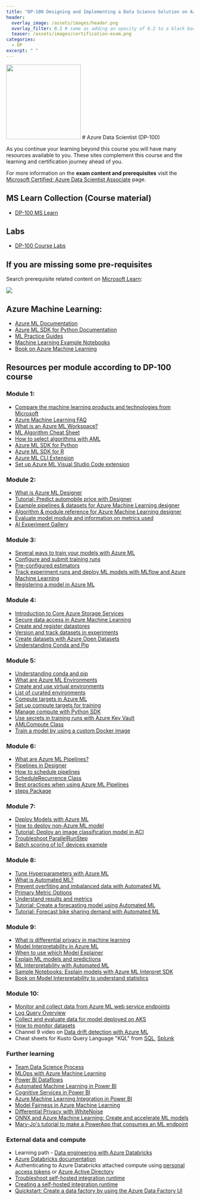 ```yaml
---
title: "DP-100 Designing and Implementing a Data Science Solution on Azure"
header:
  overlay_image: /assets/images/header.png
  overlay_filter: 0.2 # same as adding an opacity of 0.2 to a black background
  teaser: /assets/images/certification-exam.png
categories:
  - DP
excerpt: " "
---
```

<img src="../../assets/images/certification-exam.png" width="200" height="200">
# Azure Data Scientist (DP-100)

As you continue your learning beyond this course you will have many resources available to you. These sites complement this course and the learning and certification journey ahead of you.

For more information on the **exam content and prerequisites** visit the [Microsoft Certified: Azure Data Scientist Associate](https://docs.microsoft.com/en-us/learn/certifications/azure-data-scientist/ "Microsoft Certified: Azure Data Scientist Associate") page.

## MS Learn Collection (Course material)
- [DP-100 MS Learn](https://aka.ms/courseDP-100)

## Labs
- [DP-100 Course Labs](https://aka.ms/dp100labs)

## If you are missing some pre-requisites
Search prerequisite related content on [Microsoft Learn](https://docs.microsoft.com/en-us/learn/browse/):

<img src="../../assets/images/learn-search.png">

## Azure Machine Learning:

- [Azure ML Documentation](https://docs.microsoft.com/en-us/azure/machine-learning/)
- [Azure ML SDK for Python Documentation](https://docs.microsoft.com/en-us/python/api/overview/azure/ml/?view=azure-ml-py)
- [ML Practice Guides](https://github.com/nthacker/ML-Practice-Guides)
- [Machine Learning Example Notebooks](https://github.com/Azure/MachineLearningNotebooks)
- [Book on Azure Machine Learning](https://www.amazon.com/Mastering-Azure-Machine-Learning-end/dp/1789807557)

## Resources per module according to DP-100 course

### Module 1:
- [Compare the machine learning products and technologies from Microsoft](https://docs.microsoft.com/en-us/azure/architecture/data-guide/technology-choices/data-science-and-machine-learning)
- [Azure Machine Learning FAQ](https://github.com/uglide/azure-content/blob/master/articles/machine-learning/machine-learning-faq.md)
- [What is an Azure ML Workspace?](https://docs.microsoft.com/en-us/azure/machine-learning/concept-workspace)
- [ML Algorithm Cheat Sheet](https://docs.microsoft.com/en-us/azure/machine-learning/algorithm-cheat-sheet)
- [How to select algorithms with AML](https://docs.microsoft.com/en-us/azure/machine-learning/how-to-select-algorithms)
- [Azure ML SDK for Python](https://docs.microsoft.com/en-us/python/api/overview/azure/ml/?view=azure-ml-py)
- [Azure ML SDK for R](https://azure.github.io/azureml-sdk-for-r/index.html)
- [Azure ML CLI Extension](https://docs.microsoft.com/en-us/azure/machine-learning/reference-azure-machine-learning-cli)
- [Set up Azure ML Visual Studio Code extension](https://docs.microsoft.com/en-us/azure/machine-learning/tutorial-setup-vscode-extension)

### Module 2:
- [What is Azure ML Designer](https://docs.microsoft.com/en-us/azure/machine-learning/concept-designer)
- [Tutorial: Predict automobile price with Designer](https://docs.microsoft.com/en-us/azure/machine-learning/tutorial-designer-automobile-price-train-score)
- [Example pipelines & datasets for Azure Machine Learning designer](https://docs.microsoft.com/en-us/azure/machine-learning/samples-designer)
- [Algorithm & module reference for Azure Machine Learning designer](https://docs.microsoft.com/en-us/azure/machine-learning/algorithm-module-reference/module-reference)
- [Evaluate model module and information on metrics used](https://docs.microsoft.com/en-us/azure/machine-learning/algorithm-module-reference/evaluate-model)
- [AI Experiment Gallery](https://gallery.azure.ai/experiments)

### Module 3:
- [Several ways to train your models with Azure ML](https://docs.microsoft.com/en-us/azure/machine-learning/concept-train-machine-learning-model)
- [Configure and submit training runs](https://docs.microsoft.com/en-us/azure/machine-learning/how-to-set-up-training-targets)
- [Pre-configured estimators](https://docs.microsoft.com/en-us/python/api/azureml-train-core/azureml.train.estimator?view=azure-ml-py)
- [Track experiment runs and deploy ML models with MLflow and Azure Machine Learning](https://docs.microsoft.com/en-us/azure/machine-learning/how-to-use-mlflow)
- [Registering a model in Azure ML](https://docs.microsoft.com/en-us/azure/machine-learning/how-to-deploy-and-where#registermodel)

### Module 4:
- [Introduction to Core Azure Storage Services](https://docs.microsoft.com/en-us/azure/storage/common/storage-introduction)
- [Secure data access in Azure Machine Learning](https://docs.microsoft.com/en-gb/azure/machine-learning/concept-data#access-data-in-storage)
- [Create and register datastores](https://docs.microsoft.com/en-gb/azure/machine-learning/how-to-access-data#create-and-register-datastores)
- [Version and track datasets in experiments](https://docs.microsoft.com/en-us/azure/machine-learning/how-to-version-track-datasets#register-and-retrieve-dataset-versions)
- [Create datasets with Azure Open Datasets](https://docs.microsoft.com/en-gb/azure/machine-learning/how-to-create-register-datasets#create-datasets-with-azure-open-datasets)
- [Understanding Conda and Pip](https://www.anaconda.com/blog/understanding-conda-and-pip)

### Module 5:

- [Understanding conda and pip](https://www.anaconda.com/understanding-conda-and-pip/)
- [What are Azure ML Environments](https://docs.microsoft.com/en-us/azure/machine-learning/concept-environments)
- [Create and use virtual environments](https://docs.microsoft.com/en-us/azure/machine-learning/how-to-use-environments)
- [List of curated environments](https://docs.microsoft.com/en-us/azure/machine-learning/resource-curated-environments)
- [Compute targets in Azure ML](https://docs.microsoft.com/en-gb/azure/machine-learning/concept-compute-target)
- [Set up compute targets for training](https://docs.microsoft.com/en-us/azure/machine-learning/how-to-set-up-training-targets)
- [Manage compute with Python SDK](https://docs.microsoft.com/en-gb/python/api/azureml-core/azureml.core.compute.amlcompute.amlcompute?view=azure-ml-py)
- [Use secrets in training runs with Azure Key Vault](https://docs.microsoft.com/en-us/azure/machine-learning/how-to-use-secrets-in-runs)
- [AMLCompute Class](https://docs.microsoft.com/en-gb/python/api/azureml-core/azureml.core.compute.amlcompute.amlcompute?view=azure-ml-py)
- [Train a model by using a custom Docker image](https://docs.microsoft.com/en-us/azure/machine-learning/how-to-train-with-custom-image)

### Module 6:
- [What are Azure ML Pipelines?](https://docs.microsoft.com/en-us/azure/machine-learning/concept-ml-pipelines)
- [Pipelines in Designer](https://docs.microsoft.com/en-us/azure/machine-learning/concept-designer#pipeline)
- [How to schedule pipelines](https://docs.microsoft.com/en-us/azure/machine-learning/how-to-schedule-pipelines)
- [ScheduleRecurrence Class](https://docs.microsoft.com/en-us/python/api/azureml-pipeline-core/azureml.pipeline.core.schedule.schedulerecurrence?view=azure-ml-py)
- [Best practices when using Azure ML Pipelines](https://docs.microsoft.com/en-us/azure/machine-learning/concept-ml-pipelines#best-practices-when-using-pipelines)
- [steps Package](https://docs.microsoft.com/en-gb/python/api/azureml-pipeline-steps/azureml.pipeline.steps?view=azure-ml-py)

### Module 7:
- [Deploy Models with Azure ML](https://docs.microsoft.com/en-us/azure/machine-learning/how-to-deploy-and-where)
- [How to deploy non-Azure ML model](https://docs.microsoft.com/en-us/azure/machine-learning/how-to-deploy-existing-model)
- [Tutorial: Deploy an image classification model in ACI](https://docs.microsoft.com/en-us/azure/machine-learning/tutorial-deploy-models-with-aml)
- [Troubleshoot ParallelRunStep](https://docs.microsoft.com/en-us/azure/machine-learning/how-to-debug-parallel-run-step)
- [Batch scoring of IoT devices example](https://docs.microsoft.com/en-us/azure/architecture/reference-architectures/ai/batch-scoring-python#:~:text=%20Batch%20scoring%20of%20Python%20machine%20learning%20models,this%20reference%20architecture%20are%20the%20compute...%20More%20)

### Module 8:
- [Tune Hyperparameters with Azure ML](https://docs.microsoft.com/en-us/azure/machine-learning/how-to-tune-hyperparameters)
- [What is Automated ML?](https://docs.microsoft.com/en-us/azure/machine-learning/concept-automated-ml)
- [Prevent overfiting and imbalanced data with Automated ML](https://docs.microsoft.com/en-us/azure/machine-learning/concept-manage-ml-pitfalls)
- [Primary Metric Options](https://docs.microsoft.com/en-gb/azure/machine-learning/how-to-configure-auto-train#primary-metric)
- [Understand results and metrics](https://docs.microsoft.com/en-gb/azure/machine-learning/how-to-understand-automated-ml#regression)
- [Tutorial: Create a forecasting model using Automated ML](https://github.com/microsoft/MCW-Machine-Learning/blob/master/Hands-on%20lab/HOL%20step-by%20step%20-%20Machine%20Learning.md#exercise-1-creating-a-forecast-model-using-automated-machine-learning)
- [Tutorial: Forecast bike sharing demand with Automated ML](https://docs.microsoft.com/en-us/azure/machine-learning/tutorial-automated-ml-forecast)

### Module 9:
- [What is differential privacy in machine learning](https://docs.microsoft.com/en-us/azure/machine-learning/concept-differential-privacy)
- [Model Interpretability in Azure ML](https://docs.microsoft.com/en-us/azure/machine-learning/how-to-machine-learning-interpretability)
- [When to use which Model Explainer](https://docs.microsoft.com/en-us/azure/machine-learning/how-to-machine-learning-interpretability#supported-interpretability-techniques)
- [Explain ML models and predictions](https://docs.microsoft.com/en-us/azure/machine-learning/how-to-machine-learning-interpretability-aml)
- [ML Interpretability with Automated ML](https://docs.microsoft.com/en-gb/azure/machine-learning/how-to-machine-learning-interpretability-automl)
- [Sample Notebooks: Explain models with Azure ML Interpret SDK](https://github.com/Azure/MachineLearningNotebooks/tree/master/how-to-use-azureml/explain-model)
- [Book on Model Interpretability to understand statistics](https://christophm.github.io/interpretable-ml-book/)

### Module 10:
- [Monitor and collect data from Azure ML web service endpoints](https://docs.microsoft.com/en-us/azure/machine-learning/how-to-enable-app-insights)
- [Log Query Overview](https://docs.microsoft.com/en-gb/azure/azure-monitor/log-query/log-query-overview)
- [Collect and evaluate data for model deployed on AKS](https://docs.microsoft.com/en-us/azure/machine-learning/how-to-enable-data-collection)
- [How to monitor datasets](https://docs.microsoft.com/en-gb/azure/machine-learning/how-to-monitor-datasets)
- Channel 9 video on [Data drift detection with Azure ML](https://channel9.msdn.com/Shows/AI-Show/Drift)
- Cheat sheets for Kusto Query Language "KQL" from [SQL](https://docs.microsoft.com/en-us/azure/data-explorer/kusto/query/sqlcheatsheet), [Splunk](https://docs.microsoft.com/en-us/azure/data-explorer/kusto/query/splunk-cheat-sheet)

### Further learning
- [Team Data Science Process](https://docs.microsoft.com/en-us/azure/machine-learning/team-data-science-process/overview)
- [MLOps with Azure Machine Learning](https://docs.microsoft.com/en-us/azure/machine-learning/concept-model-management-and-deployment)
- [Power BI Dataflows](https://docs.microsoft.com/en-us/power-bi/service-dataflows-create-use)
- [Automated Machine Learning in Power BI](https://docs.microsoft.com/en-us/power-bi/service-machine-learning-automated)
- [Cognitive Services in Power BI](https://docs.microsoft.com/en-us/power-bi/service-cognitive-services)
- [Azure Machine Learning Integration in Power BI](https://docs.microsoft.com/en-us/power-bi/service-machine-learning-integration)
- [Model Fairness in Azure Machine Learning](https://docs.microsoft.com/en-us/azure/machine-learning/concept-fairness-ml)
- [Differential Privacy with WhiteNoise](https://docs.microsoft.com/en-us/azure/machine-learning/concept-differential-privacy)
- [ONNX and Azure Machine Learning: Create and accelerate ML models](https://docs.microsoft.com/en-us/azure/machine-learning/concept-onnx)
- [Mary-Jo's tutorial to make a PowerApp that consumes an ML endpoint](https://github.com/madiepev/PowerAppAMLEndpoint)

### External data and compute
- Learning path - [Data engineering with Azure Databricks](https://docs.microsoft.com/en-us/learn/paths/data-engineer-azure-databricks/)
- [Azure Databricks documentation](https://docs.microsoft.com/en-us/azure/databricks/)
- Authenticating to Azure Databricks attached compute using [personal access tokens](https://docs.microsoft.com/en-us/azure/databricks/dev-tools/api/latest/authentication) or [Azure Active Directory](https://docs.microsoft.com/en-us/azure/databricks/dev-tools/api/latest/aad/service-prin-aad-token)
- [Troubleshoot self-hosted integration runtime](https://docs.microsoft.com/en-us/azure/data-factory/self-hosted-integration-runtime-troubleshoot-guide)
- [Creating a self-hosted integration runtime](https://docs.microsoft.com/en-us/azure/data-factory/create-self-hosted-integration-runtime)
- [Quickstart: Create a data factory by using the Azure Data Factory UI](https://docs.microsoft.com/en-us/azure/data-factory/quickstart-create-data-factory-portal)
